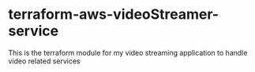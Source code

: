 # terraform-aws-videoStreamer-service
This is the terraform module for my video streaming application to handle video related services
